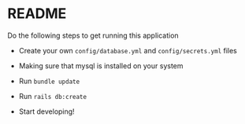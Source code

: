 # README

Do the following steps to get running this application


* Create your own `config/database.yml` and `config/secrets.yml` files

* Making sure that mysql is installed on your system

* Run `bundle update`

* Run `rails db:create`

* Start developing!
